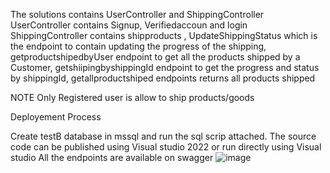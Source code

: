 The solutions contains UserController and ShippingController UserController contains Signup,
Verifiedaccoun and login ShippingController contains shipproducts , 
UpdateShippingStatus which is the endpoint to contain updating the progress of the shipping,
getproductshipedbyUser endpoint to get all the products shipped by a Customer, 
getshiipingbyshippingId endpoint to get the progress and status by shippingId, getallproductshiped endpoints returns all products shipped

NOTE Only Registered user is allow to ship products/goods

Deployement Process

Create testB database in mssql and run the sql scrip attached.
The source code can be published using Visual studio 2022 or run directly using Visual studio
All the endpoints are available on swagger
![image](https://github.com/yodebonez/TestCaseB/assets/6515073/f6ac4b5b-9c7d-4d97-8339-54a840740918)
